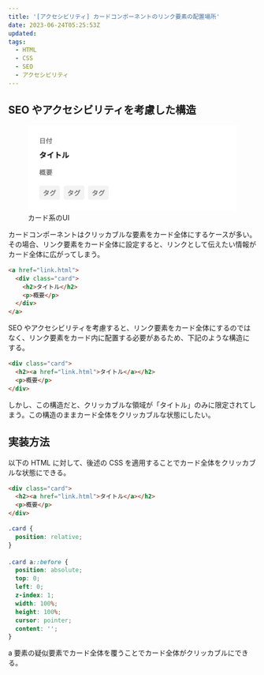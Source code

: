 ```yaml
---
title: '[アクセシビリティ] カードコンポーネントのリンク要素の配置場所'
date: 2023-06-24T05:25:53Z
updated:
tags:
  - HTML
  - CSS
  - SEO
  - アクセシビリティ
---
```


## SEO やアクセシビリティを考慮した構造

<figure>
  <img src="/images/ui-card-component.png" alt="">
  <figcaption>カード系のUI</figcaption>
</figure>

カードコンポーネントはクリッカブルな要素をカード全体にするケースが多い。その場合、リンク要素をカード全体に設定すると、リンクとして伝えたい情報がカード全体に広がってしまう。

```html
<a href="link.html">
  <div class="card">
    <h2>タイトル</h2>
    <p>概要</p>
  </div>
</a>
```

SEO やアクセシビリティを考慮すると、リンク要素をカード全体にするのではなく、リンク要素をカード内に配置する必要があるため、下記のような構造にする。

```html
<div class="card">
  <h2><a href="link.html">タイトル</a></h2>
  <p>概要</p>
</div>
```

しかし、この構造だと、クリッカブルな領域が「タイトル」のみに限定されてしまう。この構造のままカード全体をクリッカブルな状態にしたい。

## 実装方法

以下の HTML に対して、後述の CSS を適用することでカード全体をクリッカブルな状態にできる。

```html
<div class="card">
  <h2><a href="link.html">タイトル</a></h2>
  <p>概要</p>
</div>
```

```css
.card {
  position: relative;
}

.card a::before {
  position: absolute;
  top: 0;
  left: 0;
  z-index: 1;
  width: 100%;
  height: 100%;
  cursor: pointer;
  content: '';
}
```

a 要素の疑似要素でカード全体を覆うことでカード全体がクリッカブルにできる。
